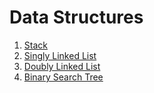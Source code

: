 # Data Structures

1. [Stack](./stack/stack/Models/StackImpl.cs)
2. [Singly Linked List](./singly_linked_list/singly_linked_list/Models/SinglyLinkedList.cs)
3. [Doubly Linked List](./doubly_linked_list/doubly_linked_list/Models/DoubleLinkedList.cs)
4. [Binary Search Tree](./binary_search_tree/binary_search_tree/Models/BinarySearchTreeExtensions.cs)
